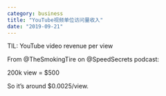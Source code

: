 ```yaml
---
category: business
title: "YouTube视频单位访问量收入"
date: "2019-09-21"
---
```


TIL: YouTube video revenue per view

From @TheSmokingTire on @SpeedSecrets podcast:

200k view = $500

So it’s around $0.0025/view.
